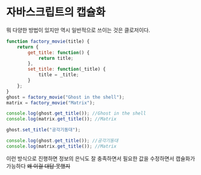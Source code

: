 # 자바스크립트의 캡슐화

뭐 다양한 방법이 있지만 역시 일반적으로 쓰이는 것은 클로저이다. 

```javascript
function factory_movie(title) {
    return {
        get_title: function() {
            return title;
        },
        set_title: function(_title) {
            title = _title;
        }
    };
}
ghost = factory_movie("Ghost in the shell");
matrix = factory_movie("Matrix");

console.log(ghost.get_title()); //Ghost in the shell
console.log(matrix.get_title()); //Matrix

ghost.set_title("공각기동대");

console.log(ghost.get_title()); //공각기동대
console.log(matrix.get_title()); //Matrix
```

이런 방식으로 진행하면 정보의 은닉도 잘 충족하면서 필요한 값을 수정하면서 캡슐화가 가능하다 ~~왜 이걸 대답 못했지~~